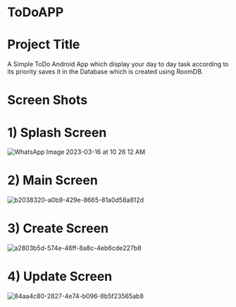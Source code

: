 # ToDoAPP

# Project Title

A Simple ToDo Android App which display your day to day task according to its priority saves it in the Database which is created using RoomDB.

# Screen Shots
# 1) Splash Screen

![WhatsApp Image 2023-03-16 at 10 26 12 AM](https://user-images.githubusercontent.com/114300894/225527287-03e352a1-a35e-4706-8a2c-391d93ed157e.jpeg)


# 2) Main Screen

![b2038320-a0b9-429e-8665-81a0d58a812d](https://user-images.githubusercontent.com/114300894/225527304-f31777e5-dbde-4630-adce-39cc96429e44.jpeg)


# 3) Create Screen

![a2803b5d-574e-46ff-8a8c-4eb6cde227b8](https://user-images.githubusercontent.com/114300894/225527475-6b2d1fc3-b09a-4a47-94ec-4c7e3f627215.jpeg)


# 4) Update Screen

![84aa4c80-2827-4e74-b096-8b5f23565ab8](https://user-images.githubusercontent.com/114300894/225527362-7d091662-95d4-4343-bf65-7cefa079cf5e.jpeg)
